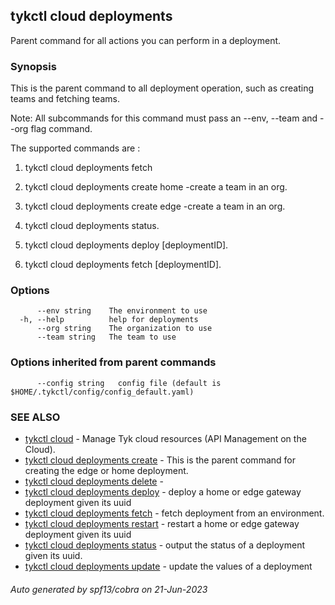 ## tykctl cloud deployments

Parent command for all actions you can perform in a deployment.

### Synopsis

This is the parent command to all deployment operation, such as creating teams and fetching teams.

  Note: All subcommands for this command must pass an --env, --team  and --org flag command.

The supported commands are :
1. tykctl cloud deployments fetch 

2. tykctl cloud deployments create home -create a team in an org.

3. tykctl cloud deployments create edge -create a team in an org.

4. tykctl cloud deployments status.

5. tykctl cloud deployments deploy [deploymentID].

5. tykctl cloud deployments fetch [deploymentID].



### Options

```
      --env string    The environment to use
  -h, --help          help for deployments
      --org string    The organization to use
      --team string   The team to use
```

### Options inherited from parent commands

```
      --config string   config file (default is $HOME/.tykctl/config/config_default.yaml)
```

### SEE ALSO

* [tykctl cloud](tykctl_cloud.md)	 - Manage Tyk cloud resources (API Management on the Cloud).
* [tykctl cloud deployments create](tykctl_cloud_deployments_create.md)	 - This is the parent command for creating the edge or home deployment.
* [tykctl cloud deployments delete](tykctl_cloud_deployments_delete.md)	 - 
* [tykctl cloud deployments deploy](tykctl_cloud_deployments_deploy.md)	 - deploy a home or edge gateway deployment given its uuid
* [tykctl cloud deployments fetch](tykctl_cloud_deployments_fetch.md)	 - fetch deployment from an environment.
* [tykctl cloud deployments restart](tykctl_cloud_deployments_restart.md)	 - restart a home or edge gateway deployment given its uuid
* [tykctl cloud deployments status](tykctl_cloud_deployments_status.md)	 - output the status of a deployment given its uuid.
* [tykctl cloud deployments update](tykctl_cloud_deployments_update.md)	 - update the values of a deployment

###### Auto generated by spf13/cobra on 21-Jun-2023
